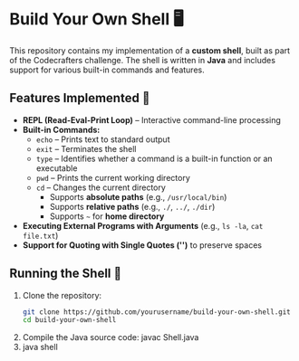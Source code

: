 # Build Your Own Shell 🖥️  

This repository contains my implementation of a **custom shell**, built as part of the Codecrafters challenge. The shell is written in **Java** and includes support for various built-in commands and features.  

## Features Implemented 🚀  

- **REPL (Read-Eval-Print Loop)** – Interactive command-line processing  
- **Built-in Commands:**  
  - `echo` – Prints text to standard output  
  - `exit` – Terminates the shell  
  - `type` – Identifies whether a command is a built-in function or an executable  
  - `pwd` – Prints the current working directory  
  - `cd` – Changes the current directory  
    - Supports **absolute paths** (e.g., `/usr/local/bin`)  
    - Supports **relative paths** (e.g., `./`, `../`, `./dir`)  
    - Supports `~` for **home directory**  
- **Executing External Programs with Arguments** (e.g., `ls -la`, `cat file.txt`)  
- **Support for Quoting with Single Quotes ('')** to preserve spaces  

## Running the Shell 🏃  

1. Clone the repository:  
   ```sh
   git clone https://github.com/yourusername/build-your-own-shell.git
   cd build-your-own-shell
2. Compile the Java source code: javac Shell.java
3. java shell
